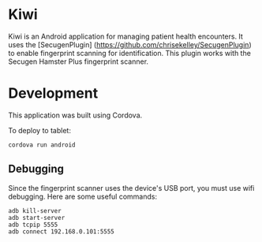 # Kiwi

Kiwi is an Android application for managing patient health encounters. It uses the [SecugenPlugin] (https://github.com/chrisekelley/SecugenPlugin)
to enable fingerprint scanning for identification. This plugin works with the Secugen Hamster Plus fingerprint scanner.

# Development

This application was built using Cordova. 

To deploy to tablet:

    cordova run android
    
## Debugging
    
Since the fingerprint scanner uses the device's USB port, you must use wifi debugging. Here are some useful commands:

    adb kill-server      
    adb start-server   
    adb tcpip 5555
    adb connect 192.168.0.101:5555
    
    
    
